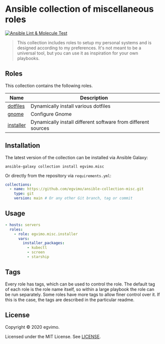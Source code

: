 # Ansible collection of miscellaneous roles

[![Ansible Lint & Molecule Test](https://github.com/egvimo/ansible-collection-misc/actions/workflows/lint-test.yml/badge.svg)](https://github.com/egvimo/ansible-collection-misc/actions/workflows/lint-test.yml)

> This collection includes roles to setup my personal systems and is designed according to my preferences. It's not meant to be a universal tool, but you can use it as inspiration for your own playbooks.

## Roles

This collection contains the following roles.

| Name                                     | Description                                                      |
| ---------------------------------------- | ---------------------------------------------------------------- |
| [dotfiles](roles/dotfiles/README.md)     | Dynamically install various dotfiles                             |
| [gnome](roles/gnome/README.md)           | Configure Gnome                                                  |
| [installer](roles/installer/README.md)   | Dynamically install different software from different sources    |

## Installation

The latest version of the collection can be installed via Ansible Galaxy:

```shell
ansible-galaxy collection install egvimo.misc
```

Or directly from the repository via `requirements.yml`:

```yml
collections:
  - name: https://github.com/egvimo/ansible-collection-misc.git
    type: git
    version: main # Or any other Git branch, tag or commit
```

## Usage

```yml
- hosts: servers
  roles:
    - role: egvimo.misc.installer
      vars:
        installer_packages:
          - kubectl
          - screen
          - starship
```

## Tags

Every role has tags, which can be used to control the role. The default tag of each role is the role name itself, so within a large playbook the role can be run separately. Some roles have more tags to allow finer control over it. If this is the case, the tags are described in the particular readme.

## License

Copyright © 2020 egvimo.

Licensed under the MIT License. See [LICENSE](LICENSE).
